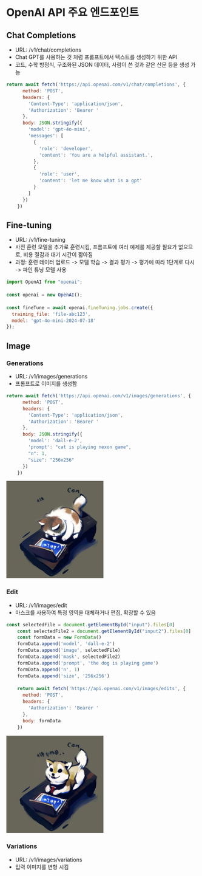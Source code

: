 # OpenAI API 주요 엔드포인트
## Chat Completions
* URL: /v1/chat/completions
* Chat GPT를 사용하는 것 처럼 프롬프트에서 텍스트를 생성하기 위한 API
* 코드, 수학 방정식, 구조화된 JSON 데이터, 사람이 쓴 것과 같은 산문 등을 생성 가능
```javascript
return await fetch('https://api.openai.com/v1/chat/completions', {
      method: 'POST',
      headers: {
        'Content-Type': 'application/json',
        'Authorization': 'Bearer '
      },
      body: JSON.stringify({
        'model': 'gpt-4o-mini',
        'messages': [
          {
            'role': 'developer',
            'content': 'You are a helpful assistant.',
          },
          {
            'role': 'user',
            'content': 'let me know what is a gpt'
          }
        ]
      })
    })
```
## Fine-tuning
* URL: /v1/fine-tuning
* 사전 훈련 모델을 추가로 훈련시킴, 프롬프트에 여러 예제를 제공할 필요가 없으므로, 비용 절감과 대기 시간이 짧아짐
* 과정: 훈련 데이터 업로드 -> 모델 학습 -> 결과 평가 -> 평가에 따라 1단계로 다시 -> 파인 튜닝 모델 사용
```javascript
import OpenAI from "openai";

const openai = new OpenAI();

const fineTune = await openai.fineTuning.jobs.create({
  training_file: 'file-abc123',
  model: 'gpt-4o-mini-2024-07-18'
});
```
## Image
### Generations
* URL: /v1/images/generations
* 프롬프트로 이미지를 생성함
```javascript
return await fetch('https://api.openai.com/v1/images/generations', {
      method: 'POST',
      headers: {
        'Content-Type': 'application/json',
        'Authorization': 'Bearer '
      },
      body: JSON.stringify({
        'model': 'dall-e-2',
        'prompt': "cat is playing nexon game",
        "n": 1,
        "size": "256x256"
      })
    })
```
![alt text](openai/image.png)
### Edit
* URL: /v1/images/edit
* 마스크를 사용하여 특정 영역을 대체하거나 편집, 확장할 수 있음
```javascript
const selectedFile = document.getElementById("input").files[0]
    const selectedFile2 = document.getElementById("input2").files[0]
    const formData = new FormData()
    formData.append('model', 'dall-e-2')
    formData.append('image', selectedFile)
    formData.append('mask', selectedFile2)
    formData.append('prompt', 'the dog is playing game')
    formData.append('n', 1)
    formData.append('size', '256x256')

    return await fetch('https://api.openai.com/v1/images/edits', {
      method: 'POST',
      headers: {
        'Authorization': 'Bearer '
      },
      body: formData
    })
```
![alt text](openai/editimage.png)
### Variations
* URL: /v1/images/variations
* 입력 이미지를 변형 시킴

